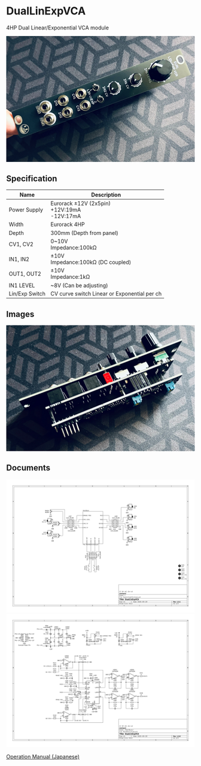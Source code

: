# DualLinExpVCA
4HP Dual Linear/Exponential VCA module

![module_01](/_data/module01.jpg)  

## Specification

|Name|Description|
|---|---|
| Power Supply | Eurorack ±12V (2x5pin)<br> +12V:19mA<br>-12V:17mA |
| Width | Eurorack 4HP |
| Depth | 300mm (Depth from panel) |
| CV1, CV2 | 0~10V<br>Impedance:100kΩ |
| IN1, IN2 | ±10V<br>Impedance:100kΩ (DC coupled) |
| OUT1, OUT2 | ±10V<br>Impedance:1kΩ |
| IN1 LEVEL | ~8V (Can be adjusting) |
| Lin/Exp Switch | CV curve switch Linear or Exponential per ch | 

## Images

![module_02](/_data/module02.jpg)  

## Documents

![schematic](/manual/img/schematic01.png)  
![schematic](/manual/img/schematic02.png)  

[Operation Manual (Japanese)](https://github.com/marksard/DualLinExpVCA/blob/main/manual/DualLinExpVCA%20Operation%20Manual.md)
